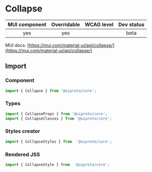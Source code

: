 # Collapse

MUI component | Overridable | WCAG level | Dev status
:-----------: | :---------: | :--------: | :------------:
yes | yes | | beta

MUI docs: [https://mui.com/material-ui/api/collapse/](https://mui.com/material-ui/api/collapse/)

## Import

### Component
```javascript
import { Collapse } from '@uiproto/core';
```
### Types
```javascript
import { CollapseProps } from '@uiproto/core';
import { CollapseClasses } from '@uiproto/core';
```

### Styles creator
```javascript
import { CollapseStyles } from  '@uiproto/core';
```

### Rendered JSS
```javascript
import { CollapseStyle } from  '@uiproto/core';
```

